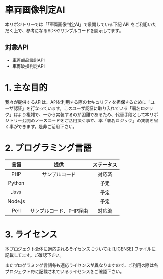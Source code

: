 # 車両画像判定AI

本リポジトリーでは「「車両画像判定AI」で展開している下記 API をご利用いただく上で、参考になるSDKやサンプルコードを開示してます。

## 対象API

- 車両部品識別API
- 車両破損判定API

# 1. 主な目的

我々が提供するAPIは、APIを利用する際のセキュリティを担保するために「ユーザ認証」を行なっています。このユーザ認証に取り入れている「署名ロジック」はより複雑で、一から実装するのが困難であるため、代替手段として本リポジトリー公開のソースコードをご活用頂く事で、本「署名ロジック」の実装を省く事ができます。是非ご活用下さい。

# 2. プログラミング言語

|  言語   |          提供           | ステータス |
| :-----: | :---------------------: | :--------: |
|   PHP   |     サンプルコード      |   対応済   |
| Python  |                         |    予定    |
|  Java   |                         |    予定    |
| Node.js |                         |    予定    |
|  Perl   | サンプルコード、PHP経由 |   対応済   |

# 3. ライセンス

本プロジェクト全体に適応されるライセンスについては [LICENSE] ファイルに記載してます。ご確認下さい。

またプログラミング言語毎も適応ライセンスが異なりますので、ご利用の際は各プロジェクト毎に記載されているライセンスをご確認下さい。